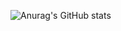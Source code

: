 

![Anurag's GitHub stats](https://github-readme-stats.vercel.app/api?username=drinkgalaxy&show_icons=true&theme=radical)
